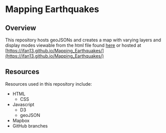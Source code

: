 # Mapping Earthquakes

## Overview

This repository hosts geoJSONs and creates a map with varying layers and display modes viewable from the html file found [here](/Earthquake_Challenge/index.html) or hosted at [https://ifan13.github.io/Mapping_Earthquakes/](https://ifan13.github.io/Mapping_Earthquakes/)

## Resources

Resources used in this repository include:

* HTML
  * CSS
* Javascript
  * D3
  * geoJSON
* Mapbox
* GitHub branches
